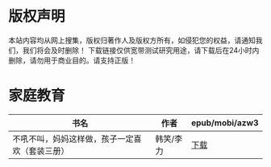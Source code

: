 # 版权声明

本站内容均从网上搜集，版权归著作人及版权方所有，如侵犯您的权益，请通知我们，我们将会及时删除！ 下载链接仅供宽带测试研究用途，请下载后在24小时内删除，请勿用于商业目的。请支持正版！

# 家庭教育

| 书名 | 作者 | epub/mobi/azw3 |
| --- | --- | --- |
| 不吼不叫，妈妈这样做，孩子一定喜欢（套装三册） | 韩笑/李力 | [下载](https://url89.ctfile.com/f/31084289-1357034617-802318?p=8866) |

